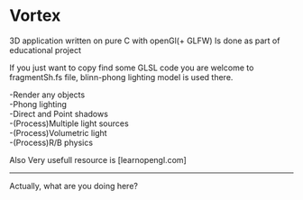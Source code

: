 # Vortex
3D application written on pure C with openGl(+ GLFW)
Is done as part of educational project

If you just want to copy find some GLSL code you are welcome to fragmentSh.fs file, blinn-phong lighting model is used there.

-Render any objects  
-Phong lighting  
-Direct and Point shadows  
-(Process)Multiple light sources  
-(Process)Volumetric light  
-(Process)R/B physics  


Also Very usefull resource is [learnopengl.com]

------------
Actually, what are you doing here?
